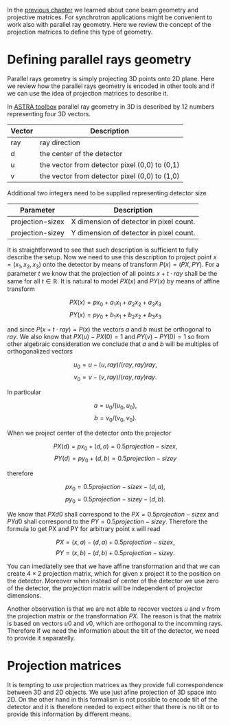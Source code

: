 <!--
.. title: Working with KCT CBCT 5 Parallel beam geometry
.. slug: working-with-kct-cbct-5-parallel-beam-geometry
.. date: 2022-03-11 11:09:24 UTC+01:00
.. tags: using_kct_blog
.. category: 
.. link: 
.. description: 
.. type: text
.. has_math: true
-->

In the [previous chapter](link://slug/working-with-kct-cbct-2-projective-geometry-and-camera-matrices-to-describe-ct-geometry) we learned about cone beam geometry and projective matrices. For synchrotron applications might be convenient to work also with parallel ray geometry. Here we review the concept of the projection matrices to define this type of geometry.

# Defining parallel rays geometry

Parallel rays geometry is simply projecting 3D points onto 2D plane. Here we review how the parallel rays geometry is encoded in other tools and if we can use the idea of projection matrices to describe it.


In [ASTRA toolbox](https://www.astra-toolbox.com/docs/geom3d.html#projection-geometries) parallel ray geometry in 3D is described by 12 numbers representing four 3D vectors.

|Vector    | Description|
|----------|----------------------------------------------|
|ray       | ray direction|
|d         | the center of the detector|
|u         | the vector from detector pixel (0,0) to (0,1)|
|v         | the vector from detector pixel (0,0) to (1,0)|

Additional two integers need to be supplied representing detector size

|Parameter                   | Description|
|----------------------------|----------------------------------------------|
|projection-sizex            |  X dimension of detector in pixel count.|
|projection-sizey            |  Y dimension of detector in pixel count.|


It is straightforward to see that such description is sufficient to fully describe the setup. Now we need to use this description to project point $x = (x_1, x_2, x_3)$ onto the detector by means of transform $P(x) = (PX, PY)$. For a parameter $t$ we know that the projection of all points $x + t \cdot ray$ shall be the same for all $t \in \mathbb{R}$. It is natural to model $PX(x)$ and $PY(x)$ by means of affine transform

$$PX(x) = px_0 + a_1 x_1 + a_2 x_2 + a_3 x_3$$
$$PY(x) = py_0 + b_1 x_1 + b_2 x_2 + b_3 x_3$$

and since $P(x + t \cdot ray) = P (x)$ the vectors $a$ and $b$ must be orthogonal to $ray$. We also know that $PX(u) - PX(0) = 1$ and $PY(v) - PY(0) = 1$ so from other algebraic consideration we conclude that $a$ and $b$ will be multiples of orthogonalized vectors

$$u_0 = u - (u, ray)/(ray,ray) ray,$$ 
$$v_0 = v - (v, ray)/(ray,ray) ray.$$ 

In particular

$$a = u_0/(u_0,u_0),$$
$$b = v_0/(v_0,v_0).$$

When we project center of the detector onto the projector

$$PX(d) = px_0 + (d, a) = 0.5projection-sizex,$$
$$PY(d) = py_0 + (d, b) = 0.5projection-sizey$$

therefore 

$$px_0 = 0.5projection-sizex - (d,a),$$
$$py_0 = 0.5projection-sizey - (d,b).$$

We know that $PXd0$ shall correspond to the $PX=0.5projection-sizex$ and $PYd0$ shall correspond to the $PY=0.5projection-sizey$. Therefore the formula to get PX and PY for arbitrary point x will read

$$PX = (x, a)-(d, a)+0.5projection-sizex,$$
$$PY = (x, b)-(d, b)+0.5projection-sizey.$$

You can imediatelly see that we have affine transformation and that we can create $4 \times 2$ projection matrix, which for given x project it to the position on the detector. Moreover when instead of center of the detector we use zero of the detector, the projection matrix will be independent of projector dimensions.

Another observation is that we are not able to recover vectors $u$ and $v$ from the projection matrix or the transformation $PX$. The reason is that the matrix is based on vectors $u0$ and $v0$, which are orthogonal to the incomming rays. Therefore if we need the information about the tilt of the detector, we need to provide it separatelly. 


# Projection matrices

It is tempting to use projection matrices as they provide full correspondence between 3D and 2D objects. We use just afine projection of 3D space into 2D. On the other hand in this formalism is not possible to encode tilt of the detector and it is therefore needed to expect either that there is no tilt or to provide this information by different means.
